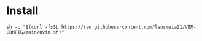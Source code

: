 # Install

```
sh -c "$(curl -fsSL https://raw.githubusercontent.com/leosmaia21/VIM-CONFIG/main/nvim.sh)"

```

